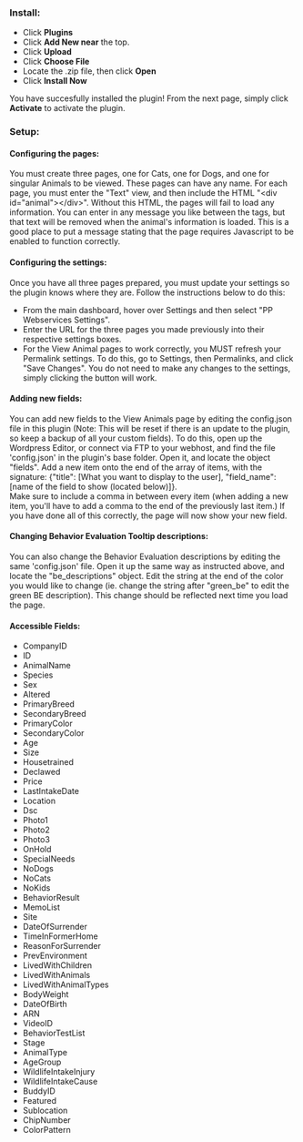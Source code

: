 ### Install: 
* Click **Plugins**
* Click **Add New near** the top. 
* Click **Upload**
* Click **Choose File**
* Locate the .zip file, then click **Open**
* Click **Install Now**

You have succesfully installed the plugin! From the next page, simply click **Activate** to activate the plugin. 

### Setup:

#### Configuring the pages:
You must create three pages, one for Cats, one for Dogs, and one for singular Animals to be viewed. These pages can have any name. For each page, you must enter the "Text" view, and then include the HTML "&lt;div id="animal"&gt;&lt;/div&gt;". Without this HTML, the pages will fail to load any information. You can enter in any message you like between the tags, but that text will be removed when the animal's information is loaded. This is a good place to put a message stating that the page requires Javascript to be enabled to function correctly. 
#### Configuring the settings:
Once you have all three pages prepared, you must update your settings so the plugin knows where they are. Follow the instructions below to do this:
* From the main dashboard, hover over Settings and then select "PP Webservices Settings". 
* Enter the URL for the three pages you made previously into their respective settings boxes.
* For the View Animal pages to work correctly, you MUST refresh your Permalink settings. To do this, go to Settings, then Permalinks, and click "Save Changes". You do not need to make any changes to the settings, simply clicking the button will work.

#### Adding new fields:
You can add new fields to the View Animals page by editing the config.json file in this plugin (Note: This will be reset if there is an update to the plugin, so keep a backup of all your custom fields). To do this, open up the Wordpress Editor, or connect via FTP to your webhost, and find the file 'config.json' in the plugin's base folder. Open it, and locate the object "fields". Add a new item onto the end of the array of items, with the signature:
    \{"title": \[What you want to display to the user\], "field_name": \[name of the field to show \(located below\)\]\}.   
Make sure to include a comma in between every item (when adding a new item, you'll have to add a comma to the end of the previously last item.)
If you have done all of this correctly, the page will now show your new field.

#### Changing Behavior Evaluation Tooltip descriptions:
You can also change the Behavior Evaluation descriptions by editing the same 'config.json' file. Open it up the same way as instructed above, and locate the "be\_descriptions" object. Edit the string at the end of the color you would like to change (ie. change the string after "green\_be" to edit the green BE description). This change should be reflected next time you load the page.

#### Accessible Fields:
* CompanyID 
* ID 
* AnimalName 
* Species 
* Sex
* Altered
* PrimaryBreed
* SecondaryBreed
* PrimaryColor
* SecondaryColor
* Age
* Size
* Housetrained
* Declawed
* Price
* LastIntakeDate
* Location
* Dsc
* Photo1
* Photo2
* Photo3
* OnHold
* SpecialNeeds
* NoDogs
* NoCats
* NoKids
* BehaviorResult
* MemoList
* Site
* DateOfSurrender
* TimeInFormerHome
* ReasonForSurrender
* PrevEnvironment
* LivedWithChildren
* LivedWithAnimals
* LivedWithAnimalTypes
* BodyWeight
* DateOfBirth
* ARN
* VideoID
* BehaviorTestList
* Stage
* AnimalType
* AgeGroup
* WildlifeIntakeInjury
* WildlifeIntakeCause
* BuddyID
* Featured
* Sublocation
* ChipNumber
* ColorPattern
